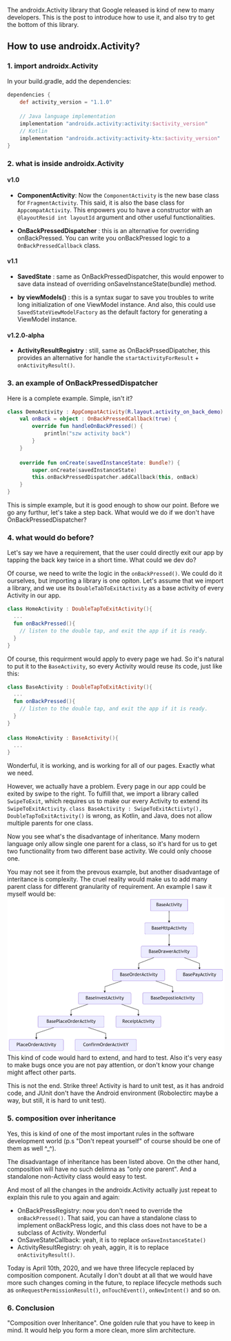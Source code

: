 
The androidx.Activity library that Google released is kind of new to many developers. This is the post to introduce how to use it, and also try to get the bottom of this library. 

## How to use androidx.Activity?

### 1. import androidx.Activity
In your build.gradle, add the dependencies:

```groovy
dependencies {
    def activity_version = "1.1.0"

    // Java language implementation
    implementation "androidx.activity:activity:$activity_version"
    // Kotlin
    implementation "androidx.activity:activity-ktx:$activity_version"
}
```

### 2. what is inside androidx.Activity

#### v1.0
* **ComponentActivity**:  Now the `ComponentActivity` is the new base class for `FragmentActivity`. This said, it is also the base class for `AppcompatActivity`. This enpowers you to have a constructor with an `@layoutResid int layoutId` argument and other useful functionalities. 
  
* **OnBackPressedDispatcher** : this is an alternative for overriding onBackPressed. You can write you onBackPressed logic to a `OnBackPressedCallback` class.


#### v1.1

* **SavedState** : same as OnBackPressedDispatcher, this would enpower to save data instead of overriding onSaveInstanceState(bundle) method.

* **by viewModels()** : this is a syntax sugar to save you troubles to write long initialization of one ViewModel instance. And also, this could use `SavedStateViewModelFactory` as the default factory for generating a ViewModel instance.


#### v1.2.0-alpha 
* **ActivityResultRegistry** : still, same as OnBackPrssedDipatcher, this provides an alternative for handle the `startActivityForResult` + `onActivityResult()`.


### 3. an example of OnBackPressedDispatcher

Here is a complete example. Simple, isn't it?

```kotlin
class DemoActivity : AppCompatActivity(R.layout.activity_on_back_demo) {
    val onBack = object : OnBackPressedCallback(true) {
        override fun handleOnBackPressed() {
            println("szw activity back")
        }
    }

    override fun onCreate(savedInstanceState: Bundle?) {
        super.onCreate(savedInstanceState)
        this.onBackPressedDispatcher.addCallback(this, onBack)
    }
}
```

This is simple example, but it is good enough to show our point. 
Before we go any furthur, let's take a step back. What would we do if we don't have OnBackPressedDispatcher?

### 4. what would do before?
Let's say we have a requirement, that the user could directly exit our app by tapping the back key twice in a short time. What could we dev do?

Of course, we need to write the logic in the `onBackPressed()`. We could do it ourselves, but importing a library is one opiton. Let's assume that we import a library, and we use its `DoubleTabToExitActivity` as a base activity of every Activity in our app.

```kotlin
class HomeActivity : DoubleTapToExitActivity(){
  ...
  fun onBackPressed(){
    // listen to the double tap, and exit the app if it is ready.
  }
}
```

Of course, this requirment would apply to every page we had. So it's natural to put it to the `BaseActivity`, so every Activity would reuse its code, just like this:

```kotlin
class BaseActivity : DoubleTapToExitActivity(){
  ...
  fun onBackPressed(){
    // listen to the double tap, and exit the app if it is ready.
  }
}

class HomeActivity : BaseActivity(){
  ...
}
```

Wonderful, it is working, and is working for all of our pages. Exactly what we need. 

However, we actually have a problem. Every page in our app could be exited by swipe to the right. To fulfill that, we import a library called `SwipeToExit`, which requires us to make our every Activity to extend its `SwipeToExitActivity`.
`class BaseActivity : SwipeToExitActiivty(), DoubleTapToExitActivity()` is wrong, as Kotlin, and Java, does not allow multiple parents for one class. 

Now you see what's the disadvantage of inheritance. Many modern language only allow single one parent for a class, so it's hard for us to get two functionality from two different base activity. We could only choose one. 

You may not see it from the prevous example, but another disadvantage of interitance is complexity. The cruel reality would make us to add many parent class for different granularity of requirement. An example I saw it myself would be:
![complex inheritance](_image/2020-04-09-complex-parents.png)
This kind of code would hard to extend, and hard to test. Also it's very easy to make bugs once you are not pay attention, or don't know your change might affect other parts.

This is not the end. Strike three!
Activity is hard to unit test, as it has android code, and JUnit don't have the Android environment (Robolectirc maybe a way, but still, it is hard to unit test). 

### 5. composition over inheritance
Yes, this is kind of one of the most important rules in the software development world (p.s "Don't repeat yourself" of course should be one of them as well ^_^).

The disadvantage of inheritance has been listed above. On the other hand, composition will have no such delimna as "only one parent". And a standalone non-Activity class would easy to test. 

And most of all the changes in the androidx.Activity actually just repeat to explain this rule to you again and again:
* OnBackPressRegistry: now you don't need to override the `onBackPressed()`. That said, you can have a standalone class to implement onBackPress logic, and this class does not have to be a subclass of Activity. Wonderful
* OnSaveStateCallback: yeah, it is to replace `onSaveInstanceState()`
* ActivityResultRegistry: oh yeah, aggin, it is to replace `onActivityResult()`.
  
Today is April 10th, 2020, and we have three lifecycle replaced by composition component. Acutally I don't doubt at all that we would have more such changes coming in the future, to replace lifecycle methods such as `onRequestPermissionResult()`, `onTouchEvent()`, `onNewIntent()` and so on.  

### 6. Conclusion
"Composition over Inheritance". One golden rule that you have to keep in mind. It would help you form a  more clean, more slim architecture. 
